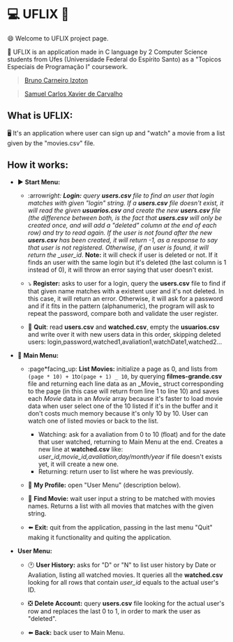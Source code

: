 # :computer: UFLIX :cinema:

:smile: Welcome to UFLIX project page.

:rocket: UFLIX is an application made in C language by 2 Computer Science students from Ufes (Universidade Federal do Espírito Santo) as a "Topicos Especiais de Programação I" coursework.

> [Bruno Carneiro Izoton](https://github.com/brunoizoton2001)

> [Samuel Carlos Xavier de Carvalho](https://github.com/SamuelCarlos)

## What is UFLIX:

:desktop_computer: It's an application where user can sign up and "watch" a movie from a list given by the "movies.csv" file.

## How it works:

- :arrow_forward: **Start Menu:**

  - :arrow*right: **Login:** query **users.csv** file to find an user that login matches with given "login" string. If a **users.csv** file doesn't exist, it will read the given **usuarios.csv** and create the new **users.csv** file (the difference between both, is the fact that **users.csv** will only be created once, and will add a "deleted" column at the end of each row) and try to read again. If the user is not found after the new **users.csv** has been created, it will return -1, as a response to say that user is not registered. Otherwise, if an user is found, it will return the \_user_id*.
    **Note:** it will check if user is deleted or not. If it finds an user with the same login but it's deleted (the last column is 1 instead of 0), it will throw an error saying that user doesn't exist.

  - :arrow_heading_down: **Register:** asks to user for a login, query the **users.csv** file to find if that given name matches with a existent user and it's not deleted. In this case, it will return an error. Otherwise, it will ask for a password and if it fits in the pattern (alphanumeric), the program will ask to repeat the password, compare both and validate the user register.

  - :door: **Quit**: read **users.csv** and **watched.csv**, empty the **usuarios.csv** and write over it with new users data in this order, skipping deleted users:
    login,password,watched1,avaliation1,watchDate1,watched2...

- :abcd: **Main Menu:**

  - :page*facing_up: **List Movies:** initialize a page as 0, and lists from `(page * 10) + 1`to`(page + 1) _ 10`, by querying **filmes-grande.csv** file and returning each line data as an \_Movie_ struct corresponding to the page (in this case will return from line 1 to line 10) and saves each _Movie_ data in an _Movie_ array because it's faster to load movie data when user select one of the 10 listed if it's in the buffer and it don't costs much memory because it's only 10 by 10.
    User can watch one of listed movies or back to the list.

    - Watching: ask for a avaliation from 0 to 10 (float) and for the date that user watched, returning to Main Menu at the end.
      Creates a new line at **watched.csv** like:
      _user_id,movie_id,avaliation,day/month/year_
      if file doesn't exists yet, it will create a new one.
    - Returning: return user to list where he was previously.

  - :bust_in_silhouette: **My Profile:** open "User Menu" (description below).

  - :mag_right: **Find Movie:** wait user input a string to be matched with movies names. Returns a list with all movies that matches with the given string.

  - :arrow_left: **Exit:** quit from the application, passing in the last menu "Quit" making it functionality and quiting the application.

- **User Menu:**

  - :clock1: **User History:** asks for "D" or "N" to list user history by Date or Avaliation, listing all watched movies. It queries all the **watched.csv** looking for all rows that contain _user_id_ equals to the actual user's ID.

  - :negative_squared_cross_mark: **Delete Account:** query **users.csv** file looking for the actual user's row and replaces the last 0 to 1, in order to mark the user as "deleted".

  - :arrow_left: **Back:** back user to Main Menu.

